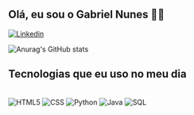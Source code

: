 ## Olá, eu sou o Gabriel Nunes 🤙🏿

[![Linkedin](https://img.shields.io/badge/LinkedIn-0077B5?style=for-the-badge&logo=linkedin&logoColor=white)](https://www.linkedin.com/in/gabriel-nunes-4a269b203/)

![Anurag's GitHub stats](https://github.com/Xenun221)


## Tecnologias que eu uso no meu dia
<div style="display: inline_block"><br>

<img align="center" src ="https://img.shields.io/badge/HTML5-E34F26?style=for-the-badge&logo=html5&logoColor=white" alt="HTML5" >

<img align="center" src ="https://img.shields.io/badge/CSS3-1572B6?style=for-the-badge&logo=css3&logoColor=white" alt="CSS" >

<img align="center" src ="https://img.shields.io/badge/Python-14354C?style=for-the-badge&logo=python&logoColor=white" alt="Python" >


<img align="center" src ="https://img.shields.io/badge/Java-ED8B00?style=for-the-badge&logo=openjdk&logoColor=white" alt="Java" >

<img align="center" src ="https://img.shields.io/badge/MySQL-005C84?style=for-the-badge&logo=mysql&logoColor=white" alt="SQL" >
</div>
